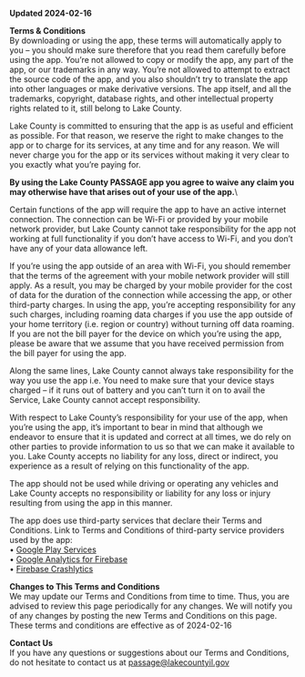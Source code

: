 **Updated 2024-02-16**

**Terms & Conditions**\
By downloading or using the app, these terms will automatically apply to you – you should make sure therefore that you read them carefully before using the app. You’re not allowed to copy or modify the app, any part of the app, or our trademarks in any way. You’re not allowed to attempt to extract the source code of the app, and you also shouldn’t try to translate the app into other languages or make derivative versions. The app itself, and all the trademarks, copyright, database rights, and other intellectual property rights related to it, still belong to Lake County.

Lake County is committed to ensuring that the app is as useful and efficient as possible. For that reason, we reserve the right to make changes to the app or to charge for its services, at any time and for any reason. We will never charge you for the app or its services without making it very clear to you exactly what you’re paying for.

**By using the Lake County PASSAGE app you agree to waive any claim you may otherwise have that arises out of your use of the app.**\

Certain functions of the app will require the app to have an active internet connection. The connection can be Wi-Fi or provided by your mobile network provider, but Lake County cannot take responsibility for the app not working at full functionality if you don’t have access to Wi-Fi, and you don’t have any of your data allowance left.

If you’re using the app outside of an area with Wi-Fi, you should remember that the terms of the agreement with your mobile network provider will still apply. As a result, you may be charged by your mobile provider for the cost of data for the duration of the connection while accessing the app, or other third-party charges. In using the app, you’re accepting responsibility for any such charges, including roaming data charges if you use the app outside of your home territory (i.e. region or country) without turning off data roaming. If you are not the bill payer for the device on which you’re using the app, please be aware that we assume that you have received permission from the bill payer for using the app.

Along the same lines, Lake County cannot always take responsibility for the way you use the app i.e. You need to make sure that your device stays charged – if it runs out of battery and you can’t turn it on to avail the Service, Lake County cannot accept responsibility.

With respect to Lake County’s responsibility for your use of the app, when you’re using the app, it’s important to bear in mind that although we endeavor to ensure that it is updated and correct at all times, we do rely on other parties to provide information to us so that we can make it available to you. Lake County accepts no liability for any loss, direct or indirect, you experience as a result of relying on this functionality of the app.

The app should not be used while driving or operating any vehicles and Lake County accepts no responsibility or liability for any loss or injury resulting from using the app in this manner.

The app does use third-party services that declare their Terms and Conditions.
Link to Terms and Conditions of third-party service providers used by the app:\
•	[Google Play Services](https://policies.google.com/terms)\
•	[Google Analytics for Firebase](https://www.google.com/analytics/terms/)\
•	[Firebase Crashlytics](https://firebase.google.com/terms/crashlytics)

**Changes to This Terms and Conditions**\
We may update our Terms and Conditions from time to time. Thus, you are advised to review this page periodically for any changes. We will notify you of any changes by posting the new Terms and Conditions on this page.
These terms and conditions are effective as of 2024-02-16

**Contact Us**\
If you have any questions or suggestions about our Terms and Conditions, do not hesitate to contact us at [passage@lakecountyil.gov](mailto:passage@lakecountyil.gov)

